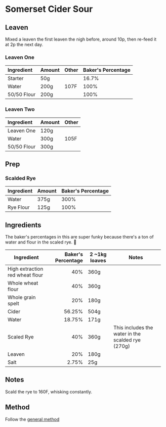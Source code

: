 # Somerset Cider Sour

## Leaven 

Mixed a leaven the first leaven the nigh before, around 10p, then re-feed it at 2p the next day. 

### Leaven One

| Ingredient  | Amount | Other | Baker's Percentage |
|:-------------|:--------|:-------|:--------------------|
| Starter     | 50g    |       | 16.7%               |
| Water       | 200g   | 107F  | 100%              |
| 50/50 Flour | 200g   |       | 100%              |

### Leaven Two

| Ingredient  | Amount | Other |
|:-------------|:--------|:-------|
| Leaven One     | 120g    |       |
| Water       | 300g   | 105F  | 
| 50/50 Flour | 300g   |       |

## Prep

### Scalded Rye

| Ingredient              | Amount | Baker's Percentage |
|:-------------------------|:--------|:--------------------|
| Water                  | 375g   | 300% |
| Rye Flour | 125g | 100% |

## Ingredients

The baker's percentages in this are super funky because there's a ton of water and flour
in the scaled rye. :shrug:

| Ingredient  | Baker's Percentage  | 2 ~1kg loaves | Notes |
|---|--:|---|---|
| High extraction red wheat flour  | 40%  | 360g |
| Whole wheat flour  |  40% | 360g |
| Whole grain spelt | 20% | 180g |
| Cider | 56.25% | 504g |
| Water | 18.75%  | 171g |
| Scaled Rye | 40% | 360g | This includes the water in the scalded rye (270g) |
| Leaven | 20% | 180g |
| Salt | 2.75% | 25g |

## Notes

Scald the rye to 160F, whisking constantly.

## Method

Follow the [general method](https://github.com/jaredonline/bread-making/blob/master/method.md)